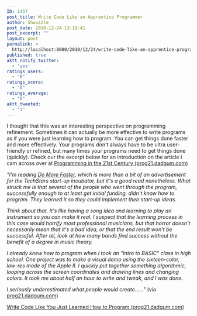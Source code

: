 ```yaml
---
ID: 1457
post_title: Write Code Like an Apprentice Programmer
author: Shwuzzle
post_date: 2010-12-24 13:19:41
post_excerpt: ""
layout: post
permalink: >
  http://localhost:8080/2010/12/24/write-code-like-an-apprentice-programmer/
published: true
aktt_notify_twitter:
  - 'yes'
ratings_users:
  - "0"
ratings_score:
  - "0"
ratings_average:
  - "0"
aktt_tweeted:
  - "1"
---
```

I thought that this was an interesting perspective on programming refinement. Sometimes it can actually be more effective to write programs as if you were just learning how to program. You can get things done faster and more effectively. Your programs don't always have to be ultra user-friendly or refined, but many times your programs need to get things done (quickly). Check our the excerpt below for an introduction on the article I cam across over at <a href="http://prog21.dadgum.com/87.html">Programming in the 21st Century (prog21.dadgum.com)</a>

<em>"I'm reading <a href="http://www.amazon.com/Do-More-Faster-TechStars-Accelerate/dp/0470929839">Do More Faster</a>,  which is more than a bit of an advertisement for the TechStars start-up  incubator, but it's a good read nonetheless. What struck me is that  several of the people who went through the program, successfully enough  to at least get initial funding, didn't know how to program. They  learned it so they could implement their start-up ideas.

Think about that. It's like having a song idea and learning to  play an instrument so you can make it real. I suspect that the learning  process in this case would horrify most professional musicians, but that  horror doesn't necessarily mean that it's a bad idea, or that the end  result won't be successful. After all, look at how many bands find  success without the benefit of a degree in music theory.

I already knew how to program when I took an "Intro to BASIC"  class in high school. One project was to make a visual demo using the  sixteen-color, low-res mode of the Apple II. I quickly put together  something algorithmic, looping across the screen coordinates and drawing  lines and changing colors. It took me about half an hour to write and  tweak, and I was done.

I seriously underestimated what people would create......" </em>(via <a href="http://prog21.dadgum.com/87.html">prog21.dadgum.com</a>)

<a href="http://prog21.dadgum.com/87.html">Write Code Like You Just Learned How to Program (prog21.dadgum.com)</a>